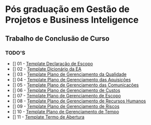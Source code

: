 # Pós graduação em Gestão de Projetos e Business Inteligence
## Trabalho de Conclusão de Curso

### TODO'S
- [] 01 - [Template Declaração de Escopo](https://github.com/rsilveira65/TCC-PMO/blob/master/TEMPLATES/01%20-%20Template%20Declaração%20de%20Escopo.doc)
- [] 02 - [Template Dicionário da EA](https://github.com/rsilveira65/TCC-PMO/blob/master/TEMPLATES/02%20-%20Template%20Dicionário%20da%20EAP.doc)
- [] 03 - [Template Plano de Gerenciamento da Qualidade](https://github.com/rsilveira65/TCC-PMO/blob/master/TEMPLATES/03%20-%20Template%20Plano%20de%20Gerenciamento%20da%20Qualidade.doc)
- [] 04 - [Template Plano de Gerenciamento das Aquisições](https://github.com/rsilveira65/TCC-PMO/blob/master/TEMPLATES/04%20-%20Template%20Plano%20de%20Gerenciamento%20das%20Aquisições.doc)
- [] 05 - [Template Plano de Gerenciamento das Comunicações](https://github.com/rsilveira65/TCC-PMO/blob/master/TEMPLATES/05%20-%20Template%20Plano%20de%20Gerenciamento%20das%20Comunicações.doc)
- [] 06 - [Template Plano de Gerenciamento de Custos](https://github.com/rsilveira65/TCC-PMO/blob/master/TEMPLATES/06%20-%20Template%20Plano%20de%20Gerenciamento%20de%20Custos.doc)
- [] 07 - [Template Plano de Gerenciamento de Escopo](https://github.com/rsilveira65/TCC-PMO/blob/master/TEMPLATES/07%20-%20Template%20Plano%20de%20Gerenciamento%20de%20Escopo.doc)
- [] 08 - [Template Plano de Gerenciamento de Recursos Humanos](https://github.com/rsilveira65/TCC-PMO/blob/master/TEMPLATES/08%20-%20Template%20Plano%20de%20Gerenciamento%20de%20Recursos%20Humanos.doc)
- [] 09 - [Template Plano de Gerenciamento de Riscos](https://github.com/rsilveira65/TCC-PMO/blob/master/TEMPLATES/09%20-%20Template%20Plano%20de%20Gerenciamento%20de%20Riscos.doc)
- [] 10 - [Template Plano de Gerenciamento de Tempo](https://github.com/rsilveira65/TCC-PMO/blob/master/TEMPLATES/10%20-%20Template%20Plano%20de%20Gerenciamento%20de%20Tempo.doc)
- [] 11 - [Template Termo de Abertura](https://github.com/rsilveira65/TCC-PMO/blob/master/TEMPLATES/11%20-%20Template%20Termo%20de%20Abertura.doc)
